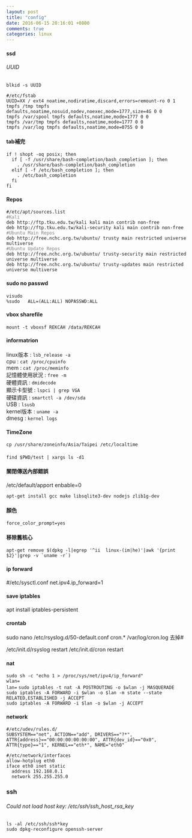 ```yaml
---
layout: post
title: "config"
date: 2016-06-15 20:16:01 +0800
comments: true
categories: linux
---
```


#### ssd
###### UUID
`blkid -s UUID`
<pre><code>#/etc/fstab
UUID=XX / ext4 noatime,nodiratime,discard,errors=remount-ro 0 1
tmpfs /tmp tmpfs defaults,noatime,nosuid,nodev,noexec,mode=1777,size=4G 0 0
tmpfs /var/spool tmpfs defaults,noatime,mode=1777 0 0
tmpfs /var/tmp tmpfs defaults,noatime,mode=1777 0 0
tmpfs /var/log tmpfs defaults,noatime,mode=0755 0 0
</code></pre>

#### tab補完
<pre><code>if ! shopt -oq posix; then
  if [ -f /usr/share/bash-completion/bash_completion ]; then
    . /usr/share/bash-completion/bash_completion
  elif [ -f /etc/bash_completion ]; then
    . /etc/bash_completion
  fi
fi
</code></pre>

#### Repos
<pre><code>#/etc/apt/sources.list
<font color='grey'>#Kali</font>
deb http://ftp.tku.edu.tw/kali kali main contrib non-free
deb http://ftp.tku.edu.tw/kali-security kali main contrib non-free
<font color='grey'>#Ubuntu Main Repos</font>
deb http://free.nchc.org.tw/ubuntu/ trusty main restricted universe multiverse
<font color='grey'>#Ubuntu Update Repos</font>
deb http://free.nchc.org.tw/ubuntu/ trusty-security main restricted universe multiverse
deb http://free.nchc.org.tw/ubuntu/ trusty-updates main restricted universe multiverse
</code></pre>

#### sudo no passwd
<pre><code>visudo
%sudo   ALL=(ALL:ALL) NOPASSWD:ALL
</code></pre>

#### vbox sharefile
`mount -t vboxsf REKCAH /data/REKCAH`

#### informatrion
linux版本 : `lsb_release -a`    
cpu : `cat /proc/cpuinfo`  
mem : `cat /proc/meminfo`   
記憶體使用狀況 : `free -m`   
硬體資訊 : `dmidecode`  
顯示卡型號 : `lspci | grep VGA`  
硬碟資訊 :  `smartctl -a /dev/sda`  
USB :  `lsusb`  
kernel版本 : `uname -a`  
dmesg : `kernel logs`  

#### TimeZone
`cp /usr/share/zoneinfo/Asia/Taipei /etc/localtime`

####
`find $PWD/test | xargs ls -d1`

#### 關閉傳送內部錯誤
/etc/default/apport
enbable=0

`apt-get install gcc make libsqlite3-dev nodejs zlib1g-dev`

#### 顏色
`force_color_prompt=yes`

#### 移除舊核心
``apt-get remove $(dpkg -l|egrep '^ii  linux-(im|he)'|awk '{print $2}'|grep -v `uname -r`)``


#### ip forward
 #/etc/sysctl.conf
 net.ipv4.ip_forward=1

#### save iptables
apt install iptables-persistent


#### crontab
sudo nano /etc/rsyslog.d/50-default.conf 
cron.* /var/log/cron.log 去掉#

/etc/init.d/rsyslog restart
/etc/init.d/cron restart

#### nat
`sudo sh -c "echo 1 > /proc/sys/net/ipv4/ip_forward"`  
`wlan=`  
`lan=` 
`sudo iptables -t nat -A POSTROUTING -o $wlan -j MASQUERADE`  
`sudo iptables -A FORWARD -i $wlan -o $lan -m state --state RELATED,ESTABLISHED -j ACCEPT`  
`sudo iptables -A FORWARD -i $lan -o $wlan -j ACCEPT`  


#### network
``` 
#/etc/udev/rules.d/
SUBSYSTEM=="net", ACTION=="add", DRIVERS=="?*", ATTR{address}=="00:00:00:00:00:00", ATTR{dev_id}=="0x0", ATTR{type}=="1", KERNEL=="eth*", NAME="eth0"

#/etc/network/interfaces
allow-hotplug eth0
iface eth0 inet static
  address 192.168.0.1
  network 255.255.255.0

```   

### ssh
###### Could not load host key: /etc/ssh/ssh_host_rsa_key  

`ls -al /etc/ssh/ssh*key`  
`sudo dpkg-reconfigure openssh-server`  